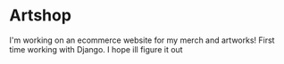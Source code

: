 # Artshop
I'm working on an ecommerce website for my merch and artworks!
First time working with Django. I hope ill figure it out
